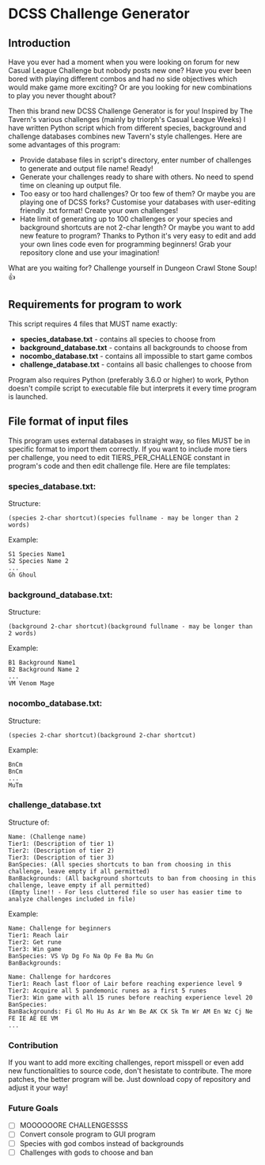 # DCSS Challenge Generator

## Introduction
Have you ever had a moment when you were looking on forum for new Casual League Challenge but nobody posts new one?
Have you ever been bored with playing different combos and had no side objectives which would make game more exciting?
Or are you looking for new combinations to play you never thought about?

Then this brand new DCSS Challenge Generator is for you! Inspired by The Tavern's various challenges (mainly by triorph's Casual League Weeks) I have written Python script which from different species, background and challenge
databases combines new Tavern's style challenges. Here are some advantages of this program:

- Provide database files in script's directory, enter number of challenges to generate and output file name! Ready!
- Generate your challenges ready to share with others. No need to spend time on cleaning up output file.
- Too easy or too hard challenges? Or too few of them? Or maybe you are playing one of DCSS forks? Customise your databases
  with user-editing friendly .txt format! Create your own challenges!
- Hate limit of generating up to 100 challenges or your species and background shortcuts are not 2-char length?
  Or maybe you want to add new feature to program? Thanks to Python it's very easy to edit and add your own lines code even for 
  programming beginners! Grab your repository clone and use your imagination!
  
What are you waiting for? Challenge yourself in Dungeon Crawl Stone Soup! :+1:



## Requirements for program to work

This script requires 4 files that MUST name exactly:
- **species_database.txt** - contains all species to choose from
- **background_database.txt** - contains all backgrounds to choose from
- **nocombo_database.txt** - contains all impossible to start game combos
- **challenge_database.txt** - contains all basic challenges to choose from

Program also requires Python (preferably 3.6.0 or higher) to work, Python doesn't compile script to executable file but 
interprets it every time program is launched.

## File format of input files

This program uses external databases in straight way, so files MUST be in specific format to import them correctly.
If you want to include more tiers per challenge, you need to edit TIERS_PER_CHALLENGE constant in program's code and then
edit challenge file.
Here are file templates:

### species_database.txt:
Structure:
```
(species 2-char shortcut)(species fullname - may be longer than 2 words)
```

Example:
```
S1 Species Name1
S2 Species Name 2
...
Gh Ghoul
```

### background_database.txt:
Structure:
```
(background 2-char shortcut)(background fullname - may be longer than 2 words)
```

Example:
```
B1 Background Name1
B2 Background Name 2
...
VM Venom Mage
```

### nocombo_database.txt:

Structure:
```
(species 2-char shortcut)(background 2-char shortcut)
```

Example:
```
BnCm
BnCm
...
MuTm
```

### challenge_database.txt

Structure of:
```
Name: (Challenge name)
Tier1: (Description of tier 1)
Tier2: (Description of tier 2)
Tier3: (Description of tier 3)
BanSpecies: (All species shortcuts to ban from choosing in this challenge, leave empty if all permitted)
BanBackgrounds: (All background shortcuts to ban from choosing in this challenge, leave empty if all permitted)
(Empty line!! - For less cluttered file so user has easier time to analyze challenges included in file)
```
Example:
```
Name: Challenge for beginners
Tier1: Reach lair
Tier2: Get rune
Tier3: Win game
BanSpecies: VS Vp Dg Fo Na Op Fe Ba Mu Gn
BanBackgrounds:

Name: Challenge for hardcores
Tier1: Reach last floor of Lair before reaching experience level 9
Tier2: Acquire all 5 pandemonic runes as a first 5 runes
Tier3: Win game with all 15 runes before reaching experience level 20
BanSpecies:
BanBackgrounds: Fi Gl Mo Hu As Ar Wn Be AK CK Sk Tm Wr AM En Wz Cj Ne FE IE AE EE VM
...
```

### Contribution

If you want to add more exciting challenges, report misspell or even add new functionalities to source code,
don't hesistate to contribute. The more patches, the better program will be. Just download copy of repository and
adjust it your way!

### Future Goals
- [ ] MOOOOOORE CHALLENGESSSS
- [ ] Convert console program to GUI program
- [ ] Species with god combos instead of backgrounds
- [ ] Challenges with gods to choose and ban
